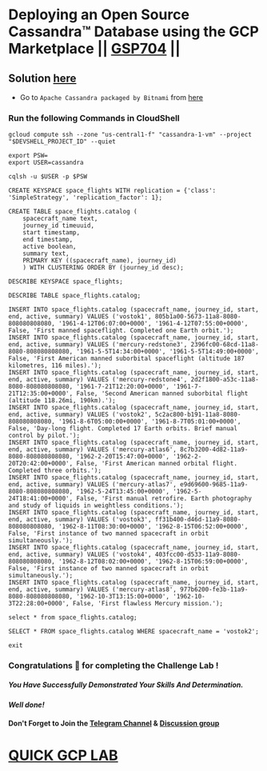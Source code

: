 # Deploying an Open Source Cassandra™ Database using the GCP Marketplace || [GSP704](https://www.cloudskillsboost.google/focuses/10538?parent=catalog) ||

## Solution [here]()

* Go to `Apache Cassandra packaged by Bitnami` from [here](https://console.cloud.google.com/marketplace/product/bitnami-launchpad/cassandra?)

### Run the following Commands in CloudShell

```
gcloud compute ssh --zone "us-central1-f" "cassandra-1-vm" --project "$DEVSHELL_PROJECT_ID" --quiet
```
```
export PSW=
export USER=cassandra
```
```
cqlsh -u $USER -p $PSW
```
```
CREATE KEYSPACE space_flights WITH replication = {'class': 'SimpleStrategy', 'replication_factor': 1};

CREATE TABLE space_flights.catalog (
    spacecraft_name text,
    journey_id timeuuid,
    start timestamp,
    end timestamp,
    active boolean,
    summary text,
    PRIMARY KEY ((spacecraft_name), journey_id)
    ) WITH CLUSTERING ORDER BY (journey_id desc);

DESCRIBE KEYSPACE space_flights;

DESCRIBE TABLE space_flights.catalog;

INSERT INTO space_flights.catalog (spacecraft_name, journey_id, start, end, active, summary) VALUES ('vostok1', 805b1a00-5673-11a8-8080-808080808080, '1961-4-12T06:07:00+0000', '1961-4-12T07:55:00+0000', False, 'First manned spaceflight. Completed one Earth orbit.');
INSERT INTO space_flights.catalog (spacecraft_name, journey_id, start, end, active, summary) VALUES ('mercury-redstone3', 2396fc00-68cd-11a8-8080-808080808080, '1961-5-5T14:34:00+0000', '1961-5-5T14:49:00+0000', False, 'First American manned suborbital spaceflight (altitude 187 kilometres, 116 miles).');
INSERT INTO space_flights.catalog (spacecraft_name, journey_id, start, end, active, summary) VALUES ('mercury-redstone4', 2d2f1800-a53c-11a8-8080-808080808080, '1961-7-21T12:20:00+0000', '1961-7-21T12:35:00+0000', False, 'Second American manned suborbital flight (altitude 118.26mi, 190km).');
INSERT INTO space_flights.catalog (spacecraft_name, journey_id, start, end, active, summary) VALUES ('vostok2', 5c2ac800-b191-11a8-8080-808080808080, '1961-8-6T05:00:00+0000', '1961-8-7T05:01:00+0000', False, 'Day-long flight. Completed 17 Earth orbits. Brief manual control by pilot.');
INSERT INTO space_flights.catalog (spacecraft_name, journey_id, start, end, active, summary) VALUES ('mercury-atlas6', 8c7b3200-4d82-11a9-8080-808080808080, '1962-2-20T15:47:00+0000', '1962-2-20T20:42:00+0000', False, 'First American manned orbital flight. Completed three orbits.');
INSERT INTO space_flights.catalog (spacecraft_name, journey_id, start, end, active, summary) VALUES ('mercury-atlas7', e9d69600-9685-11a9-8080-808080808080, '1962-5-24T13:45:00+0000', '1962-5-24T18:41:00+0000', False, 'First manual retrofire. Earth photography and study of liquids in weightless conditions.');
INSERT INTO space_flights.catalog (spacecraft_name, journey_id, start, end, active, summary) VALUES ('vostok3', ff31b400-d46d-11a9-8080-808080808080, '1962-8-11T08:30:00+0000', '1962-8-15T06:52:00+0000', False, 'First instance of two manned spacecraft in orbit simultaneously.');
INSERT INTO space_flights.catalog (spacecraft_name, journey_id, start, end, active, summary) VALUES ('vostok4', 403fcc00-d533-11a9-8080-808080808080, '1962-8-12T08:02:00+0000', '1962-8-15T06:59:00+0000', False, 'First instance of two manned spacecraft in orbit simultaneously.');
INSERT INTO space_flights.catalog (spacecraft_name, journey_id, start, end, active, summary) VALUES ('mercury-atlas8', 977b6200-fe3b-11a9-8080-808080808080, '1962-10-3T13:15:00+0000', '1962-10-3T22:28:00+0000', False, 'First flawless Mercury mission.');

select * from space_flights.catalog;

SELECT * FROM space_flights.catalog WHERE spacecraft_name = 'vostok2';

exit
```

### Congratulations 🎉 for completing the Challenge Lab !

##### *You Have Successfully Demonstrated Your Skills And Determination.*

#### *Well done!*

#### Don't Forget to Join the [Telegram Channel](https://t.me/QuickGcpLab) & [Discussion group](https://t.me/QuickGcpLabChats)

# [QUICK GCP LAB](https://www.youtube.com/@quickgcplab)